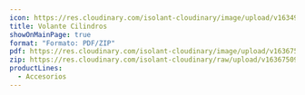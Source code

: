 ```yaml
---
icon: https://res.cloudinary.com/isolant-cloudinary/image/upload/v1634905858/website-2021/downloads/file.svg
title: Volante Cilindros
showOnMainPage: true
format: "Formato: PDF/ZIP"
pdf: https://res.cloudinary.com/isolant-cloudinary/image/upload/v1636750911/website-2021/downloads/volante_cilindros.pdf
zip: https://res.cloudinary.com/isolant-cloudinary/raw/upload/v1636750911/website-2021/downloads/volante_cilindros.zip
productLines:
  - Accesorios
---
```

